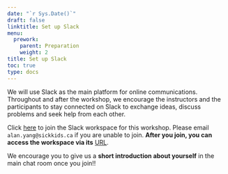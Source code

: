 ```yaml
---
date: "`r Sys.Date()`"
draft: false
linktitle: Set up Slack
menu:
  prework:
    parent: Preparation
    weight: 2
title: Set up Slack
toc: true
type: docs
---
```


We will use Slack as the main platform for online communications. Throughout and after the workshop, we encourage the instructors and the participants to stay connected on Slack to exchange ideas, discuss problems and seek help from each other.

Click [here](https://join.slack.com/t/slack-syz2211/shared_invite/zt-oji1li0m-46vjISCNR2FPg~s6mWWEsA) to join the Slack workspace for this workshop. Please email `alan.yang@sickkids.ca` if you are unable to join. **After you join, you can access the workspace via its** [URL](https://join.slack.com/t/slack-syz2211/shared_invite/zt-oji1li0m-46vjISCNR2FPg~s6mWWEsA).

We encourage you to give us a **short introduction about yourself** in the main chat room once you join!!
